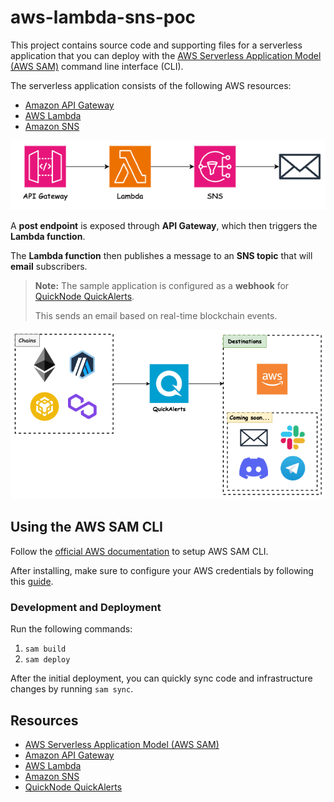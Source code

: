 # aws-lambda-sns-poc

This project contains source code and supporting files for a serverless application that you can deploy with the [AWS Serverless Application Model (AWS SAM)](https://docs.aws.amazon.com/serverless-application-model/latest/developerguide/serverless-getting-started.html) command line interface (CLI).

The serverless application consists of the following AWS resources:

- [Amazon API Gateway](https://aws.amazon.com/api-gateway/)
- [AWS Lambda](https://aws.amazon.com/lambda/)
- [Amazon SNS](https://aws.amazon.com/sns/)

![High-Level Diagram](assets/high-level-diagram.png)

A **post endpoint** is exposed through **API Gateway**, which then triggers the **Lambda function**.

The **Lambda function** then publishes a message to an **SNS topic** that will **email** subscribers.

> **Note:** The sample application is configured as a **webhook** for [QuickNode QuickAlerts](https://www.quicknode.com/guides/quicknode-products/quickalerts/an-overview-of-quicknodes-quickalerts).
>
> This sends an email based on real-time blockchain events.

![QuickAlerts High-Level Diagram](assets/quickalerts-high-level-diagram.png)

## Using the AWS SAM CLI

Follow the [official AWS documentation](https://docs.aws.amazon.com/serverless-application-model/latest/developerguide/serverless-getting-started.html) to setup AWS SAM CLI.

After installing, make sure to configure your AWS credentials by following this [guide](https://docs.aws.amazon.com/serverless-application-model/latest/developerguide/using-sam-cli-configure.html#using-sam-cli-configure-basic).

### Development and Deployment

Run the following commands:

1. `sam build`
2. `sam deploy`

After the initial deployment, you can quickly sync code and infrastructure changes by running `sam sync`.

## Resources

- [AWS Serverless Application Model (AWS SAM)](https://docs.aws.amazon.com/serverless-application-model/latest/developerguide/serverless-getting-started.html)
- [Amazon API Gateway](https://aws.amazon.com/api-gateway/)
- [AWS Lambda](https://aws.amazon.com/lambda/)
- [Amazon SNS](https://aws.amazon.com/sns/)
- [QuickNode QuickAlerts](https://www.quicknode.com/guides/quicknode-products/quickalerts/an-overview-of-quicknodes-quickalerts)
